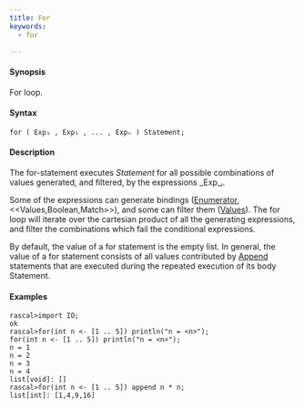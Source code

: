 ```yaml
---
title: For
keywords:
  - for

---
```


#### Synopsis

For loop.

#### Syntax

`for ( Exp₁ , Exp₂ , ... , Expₙ ) Statement;`

#### Description

The for-statement executes _Statement_ for all possible combinations of values generated, and filtered, by the expressions _Exp_ᵢ.

Some of the expressions can generate bindings ([Enumerator](../../../Rascal/Expressions/Comprehensions/Enumerator/index.md), <<Values,Boolean,Match>>), and some can filter them ([Values](../../../Rascal/Expressions/Values/index.md)). 
The for loop will iterate over the cartesian product of all the generating expressions, and filter the combinations which fail the conditional expressions. 

By default, the value of a for statement is the empty list. In general, 
the value of a for statement consists of all values contributed by [Append](../../../Rascal/Statements/Append/index.md) statements that are executed during the repeated execution of its body Statement.

#### Examples


```rascal-shell 
rascal>import IO;
ok
rascal>for(int n <- [1 .. 5]) println("n = <n>");
for(int n <- [1 .. 5]) println("n = <n>");
n = 1
n = 2
n = 3
n = 4
list[void]: []
rascal>for(int n <- [1 .. 5]) append n * n;
list[int]: [1,4,9,16]
```


